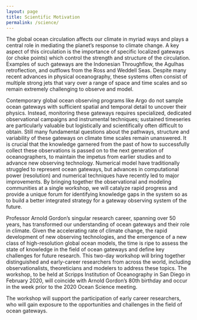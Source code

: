 ```yaml
---
layout: page
title: Scientific Motivation
permalink: /science/
---
```


The global ocean circulation affects our climate in myriad ways and plays a central role in mediating the planet’s response to climate change. A key aspect of this circulation is the importance of specific localized gateways (or choke points) which control the strength and structure of the circulation. Examples of such gateways are the Indonesian Throughflow, the Agulhas retroflection, and outflows from the Ross and Weddell Seas. Despite many recent advances in physical oceanography, these systems often consist of multiple strong jets that vary over a range of space and time scales and so remain extremely challenging to observe and model.

Contemporary global ocean observing programs like Argo do not sample ocean gateways with sufficient spatial and temporal detail to uncover their physics. Instead, monitoring these gateways requires specialized, dedicated observational campaigns and instrumental techniques; sustained timeseries are particularly valuable but logistically and scientifically often difficult to obtain. Still many fundamental questions about the pathways, structure and variability of these gateways on climate time scales remain unanswered. It is crucial that the knowledge garnered from the past of how to successfully collect these observations is passed on to the next generation of oceanographers, to maintain the impetus from earlier studies and to advance new observing technology. Numerical model have traditionally struggled to represent ocean gateways, but advances in computational power (resolution) and numerical techniques have recently led to major improvements. By bringing together the observational and modeling communities at a single workshop, we will catalyze rapid progress and provide a unique forum for identifying knowledge gaps in the system so as to build a better integrated strategy for a gateway observing system of the future.

Professor Arnold Gordon’s singular research career, spanning over 50 years, has transformed our understanding of ocean gateways and their role in climate. Given the accelerating rate of climate change, the rapid development of new observing technologies, and the emergence of a new class of high-resolution global ocean models, the time is ripe to assess the state of knowledge in the field of ocean gateways and define key challenges for future research. This two-day workshop will bring together distinguished and early-career researchers from across the world, including observationalists, theoreticians and modelers to address these topics. The workshop, to be held at Scripps Institution of Oceanography in San Diego in February 2020, will coincide with Arnold Gordon’s 80th birthday and occur in the week prior to the 2020 Ocean Science meeting.

The workshop will support the participation of early career researchers, who will gain exposure to the opportunities and challenges in the field of ocean gateways.
